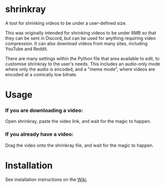# shrinkray
 A tool for shrinking videos to be under a user-defined size.
 
 This was originally intended for shrinking videos to be under 8MB so that they can be sent in Discord, but can be used for anything requiring video compression.
 It can also download videos from many sites, including YouTube and Reddit.
 
There are many settings within the Python file that area available to edit, to customise shrinkray to the user's needs.
This includes an audio-only mode where only the audio is encoded, and a "meme mode", where videos are encoded at a comically low bitrate.

# Usage
### If you are downloading a video:
 
 Open shrinkray, paste the video link, and wait for the magic to happen.


### If you already have a video:
 
Drag the video onto the shrinkray file, and wait for the magic to happen.

# Installation
 See installation instructions on the [Wiki](https://github.com/megabyte112/shrinkray/wiki/shrinkray-wiki).
